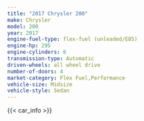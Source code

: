 ```yaml
---
title: "2017 Chrysler 200"
make: Chrysler
model: 200
year: 2017
engine-fuel-type: flex-fuel (unleaded/E85)
engine-hp: 295
engine-cylinders: 6
transmission-type: Automatic
driven-wheels: all wheel drive
number-of-doors: 4
market-category: Flex Fuel,Performance
vehicle-size: Midsize
vehicle-style: Sedan
---
```


{{< car_info >}}
